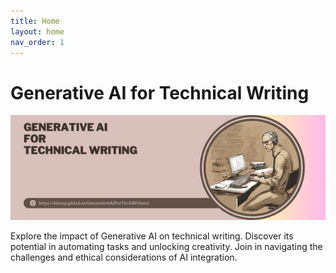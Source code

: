 ```yaml
---
title: Home
layout: home
nav_order: 1
---
```


# **Generative AI for Technical Writing**

![Generative AI for Technical Writing](Images/Header.png)


Explore the impact of Generative AI on technical writing. Discover its potential in automating tasks and unlocking creativity. Join in navigating the challenges and ethical considerations of AI integration.